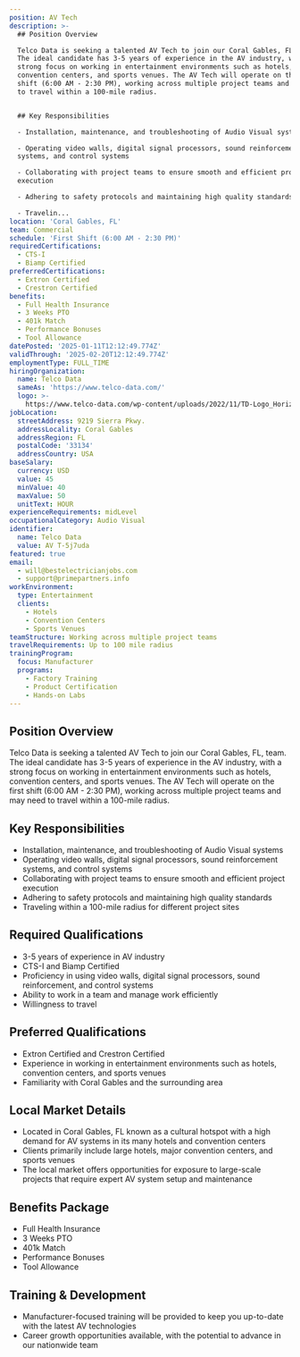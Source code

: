 ```yaml
---
position: AV Tech
description: >-
  ## Position Overview

  Telco Data is seeking a talented AV Tech to join our Coral Gables, FL, team.
  The ideal candidate has 3-5 years of experience in the AV industry, with a
  strong focus on working in entertainment environments such as hotels,
  convention centers, and sports venues. The AV Tech will operate on the first
  shift (6:00 AM - 2:30 PM), working across multiple project teams and may need
  to travel within a 100-mile radius. 


  ## Key Responsibilities

  - Installation, maintenance, and troubleshooting of Audio Visual systems

  - Operating video walls, digital signal processors, sound reinforcement
  systems, and control systems

  - Collaborating with project teams to ensure smooth and efficient project
  execution 

  - Adhering to safety protocols and maintaining high quality standards 

  - Travelin...
location: 'Coral Gables, FL'
team: Commercial
schedule: 'First Shift (6:00 AM - 2:30 PM)'
requiredCertifications:
  - CTS-I
  - Biamp Certified
preferredCertifications:
  - Extron Certified
  - Crestron Certified
benefits:
  - Full Health Insurance
  - 3 Weeks PTO
  - 401k Match
  - Performance Bonuses
  - Tool Allowance
datePosted: '2025-01-11T12:12:49.774Z'
validThrough: '2025-02-20T12:12:49.774Z'
employmentType: FULL_TIME
hiringOrganization:
  name: Telco Data
  sameAs: 'https://www.telco-data.com/'
  logo: >-
    https://www.telco-data.com/wp-content/uploads/2022/11/TD-Logo_Horizontal_Color.webp
jobLocation:
  streetAddress: 9219 Sierra Pkwy.
  addressLocality: Coral Gables
  addressRegion: FL
  postalCode: '33134'
  addressCountry: USA
baseSalary:
  currency: USD
  value: 45
  minValue: 40
  maxValue: 50
  unitText: HOUR
experienceRequirements: midLevel
occupationalCategory: Audio Visual
identifier:
  name: Telco Data
  value: AV T-5j7uda
featured: true
email:
  - will@bestelectricianjobs.com
  - support@primepartners.info
workEnvironment:
  type: Entertainment
  clients:
    - Hotels
    - Convention Centers
    - Sports Venues
teamStructure: Working across multiple project teams
travelRequirements: Up to 100 mile radius
trainingProgram:
  focus: Manufacturer
  programs:
    - Factory Training
    - Product Certification
    - Hands-on Labs
---
```




## Position Overview
Telco Data is seeking a talented AV Tech to join our Coral Gables, FL, team. The ideal candidate has 3-5 years of experience in the AV industry, with a strong focus on working in entertainment environments such as hotels, convention centers, and sports venues. The AV Tech will operate on the first shift (6:00 AM - 2:30 PM), working across multiple project teams and may need to travel within a 100-mile radius. 

## Key Responsibilities
- Installation, maintenance, and troubleshooting of Audio Visual systems
- Operating video walls, digital signal processors, sound reinforcement systems, and control systems
- Collaborating with project teams to ensure smooth and efficient project execution 
- Adhering to safety protocols and maintaining high quality standards 
- Traveling within a 100-mile radius for different project sites

## Required Qualifications
- 3-5 years of experience in AV industry
- CTS-I and Biamp Certified
- Proficiency in using video walls, digital signal processors, sound reinforcement, and control systems
- Ability to work in a team and manage work efficiently
- Willingness to travel 

## Preferred Qualifications
- Extron Certified and Crestron Certified
- Experience in working in entertainment environments such as hotels, convention centers, and sports venues
- Familiarity with Coral Gables and the surrounding area

## Local Market Details
- Located in Coral Gables, FL known as a cultural hotspot with a high demand for AV systems in its many hotels and convention centers 
- Clients primarily include large hotels, major convention centers, and sports venues
- The local market offers opportunities for exposure to large-scale projects that require expert AV system setup and maintenance

## Benefits Package
- Full Health Insurance
- 3 Weeks PTO
- 401k Match
- Performance Bonuses
- Tool Allowance

## Training & Development
- Manufacturer-focused training will be provided to keep you up-to-date with the latest AV technologies 
- Career growth opportunities available, with the potential to advance in our nationwide team
